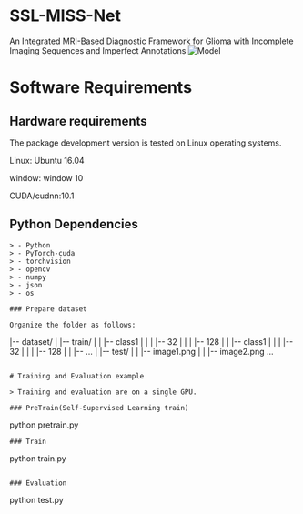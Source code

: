# SSL-MISS-Net
An Integrated MRI-Based Diagnostic Framework for Glioma with Incomplete Imaging Sequences and Imperfect Annotations
![Model](./fig1.png)

# Software Requirements

## Hardware requirements

The package development version is tested on Linux operating systems.

Linux: Ubuntu 16.04

window: window 10 

CUDA/cudnn:10.1

## Python Dependencies
```
> - Python
> - PyTorch-cuda
> - torchvision
> - opencv
> - numpy
> - json
> - os

### Prepare dataset

Organize the folder as follows:

```
|-- dataset/
|   |-- train/
|   |   |-- class1
|   |   |   |-- 32
|   |   |   |-- 128
|   |   |-- class1
|   |   |   |-- 32
|   |   |   |-- 128
|   |   |-- ...
|   |-- test/
|   |   |-- image1.png
|   |   |-- image2.png
...
```

# Training and Evaluation example

> Training and evaluation are on a single GPU.

### PreTrain(Self-Supervised Learning train)

```
python pretrain.py
```
### Train

```
python train.py
```

### Evaluation
```
python test.py
```
